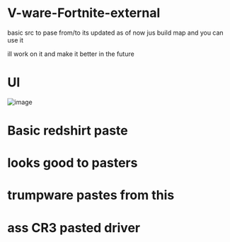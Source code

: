 # V-ware-Fortnite-external


basic src to pase from/to its updated as of now jus build map and you can use it

ill work on it and make it better in the future

# UI


![image](https://github.com/user-attachments/assets/37faf893-0439-4965-a2b4-b745af0008e7)



 # Basic redshirt paste

 # looks good to pasters 

 # trumpware pastes from this 

# ass CR3 pasted driver
